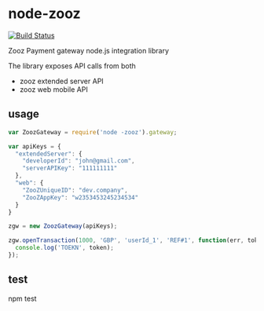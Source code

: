 node-zooz
=========

[![Build Status](https://magnum.travis-ci.com/Bizzby/node-zooz.png?token=1Hwe9k9XH8cpee5HViHn&branch=master)](https://magnum.travis-ci.com/Bizzby/node-zooz)

Zooz Payment gateway node.js integration library

The library exposes API calls from both

* zooz extended server API
* zooz web mobile API

usage
-----

```JavaScript
var ZoozGateway = require('node -zooz').gateway;

var apiKeys = {
  "extendedServer": {
    "developerId": "john@gmail.com",
    "serverAPIKey": "111111111"
  },
  "web": {
    "ZooZUniqueID": "dev.company",
    "ZooZAppKey": "w2353453245234534"
  }
}

zgw = new ZoozGateway(apiKeys);

zgw.openTransaction(1000, 'GBP', 'userId_1', 'REF#1', function(err, token){
  console.log('TOEKN', token);
});
```

test
----

npm test
